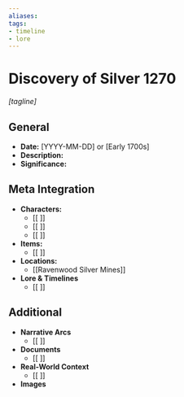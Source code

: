 ```yaml
---
aliases:
tags: 
- timeline
- lore
---
```

# Discovery of Silver 1270
*[tagline]*

## General

- **Date:** [YYYY-MM-DD] or [Early 1700s]
- **Description:**
- **Significance:**

## Meta Integration

- **Characters:**
	- [[ ]]
	- [[ ]]
	- [[ ]]
- **Items:**
	- [[ ]]
- **Locations:** 
	- [[Ravenwood Silver Mines]]
- **Lore & Timelines**
	- [[ ]]

## Additional

- **Narrative Arcs**
	- [[ ]]
- **Documents**
	- [[ ]]
- **Real-World Context**
	- [[ ]]
- **Images**